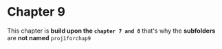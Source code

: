 # Chapter 9
 This chapter is **build upon the `chapter 7 and 8`** that's why the **subfolders** are **not named** `proj1forchap9`
